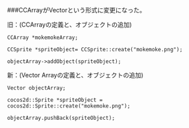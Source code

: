 ###CCArrayがVectorという形式に変更になった。

旧：(CCArrayの定義と、オブジェクトの追加)


	CCArray *mokemokeArray;

	CCSprite *spriteObject= CCSprite::create("mokemoke.png");

	objectArray->addObject(spriteObject);		



新：(Vector Arrayの定義と、オブジェクトの追加)


	Vector objectArray;

	cocos2d::Sprite *spriteObject = cocos2d::Sprite::create("mokemoke.png");

	objectArray.pushBack(spriteObject);
